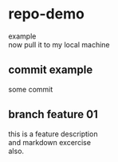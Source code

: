 # repo-demo
example  
now pull it to my local machine

## commit example
some commit

## branch feature 01 
this is a feature description  
and markdown excercise  
also.
